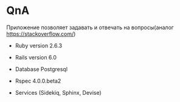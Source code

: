 # QnA

Приложение позволяет задавать и отвечать на вопросы(аналог https://stackoverflow.com/)

* Ruby version 2.6.3

* Rails version 6.0

* Database Postgresql

* Rspec 4.0.0.beta2

* Services (Sidekiq, Sphinx, Devise)

